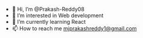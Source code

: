 - 👋 Hi, I’m @Prakash-Reddy08
- 👀 I’m interested in Web development
- 🌱 I’m currently learning React
- 📫 How to reach me mjprakashreddy1@gmail.com

<!---
Prakash-Reddy08/Prakash-Reddy08 is a ✨ special ✨ repository because its `README.md` (this file) appears on your GitHub profile.
You can click the Preview link to take a look at your changes.
--->
